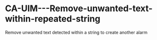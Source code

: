 # CA-UIM---Remove-unwanted-text-within-repeated-string
Remove unwanted text detected within a string to create another alarm
